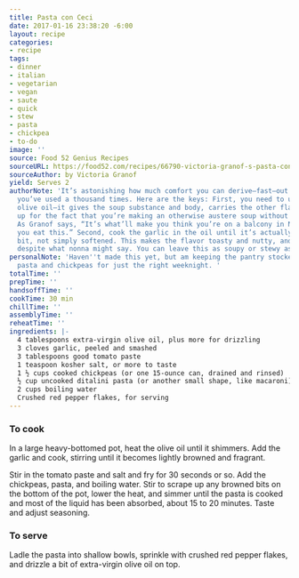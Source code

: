```yaml
---
title: Pasta con Ceci
date: 2017-01-16 23:38:20 -6:00
layout: recipe
categories:
- recipe
tags:
- dinner
- italian
- vegetarian
- vegan
- saute
- quick
- stew
- pasta
- chickpea
- to-do
image: ''
source: Food 52 Genius Recipes
sourceURL: https://food52.com/recipes/66790-victoria-granof-s-pasta-con-ceci
sourceAuthor: by Victoria Granof
yield: Serves 2
authorNote: 'It’s astonishing how much comfort you can derive—fast—out of basic ingredients
  you’ve used a thousand times. Here are the keys: First, you need to use all of the
  olive oil—it gives the soup substance and body, carries the other flavors, and makes
  up for the fact that you’re making an otherwise austere soup without a rich stock.
  As Granof says, “It’s what’ll make you think you’re on a balcony in Naples when
  you eat this.” Second, cook the garlic in the oil until it’s actually browned a
  bit, not simply softened. This makes the flavor toasty and nutty, and not bitter,
  despite what nonna might say. You can leave this as soupy or stewy as you like.'
personalNote: 'Haven''t made this yet, but am keeping the pantry stocked with tiny
  pasta and chickpeas for just the right weeknight. '
totalTime: ''
prepTime: ''
handsoffTime: ''
cookTime: 30 min
chillTime: ''
assemblyTime: ''
reheatTime: ''
ingredients: |-
  4 tablespoons extra-virgin olive oil, plus more for drizzling
  3 cloves garlic, peeled and smashed
  3 tablespoons good tomato paste
  1 teaspoon kosher salt, or more to taste
  1 ½ cups cooked chickpeas (or one 15-ounce can, drained and rinsed)
  ½ cup uncooked ditalini pasta (or another small shape, like macaroni)
  2 cups boiling water
  Crushed red pepper flakes, for serving
---
```


### To cook

In a large heavy-bottomed pot, heat the olive oil until it shimmers. Add the garlic and cook, stirring until it becomes lightly browned and fragrant.

Stir in the tomato paste and salt and fry for 30 seconds or so. Add the chickpeas, pasta, and boiling water. Stir to scrape up any browned bits on the bottom of the pot, lower the heat, and simmer until the pasta is cooked and most of the liquid has been absorbed, about 15 to 20 minutes. Taste and adjust seasoning.

### To serve

Ladle the pasta into shallow bowls, sprinkle with crushed red pepper flakes, and drizzle a bit of extra-virgin olive oil on top.
